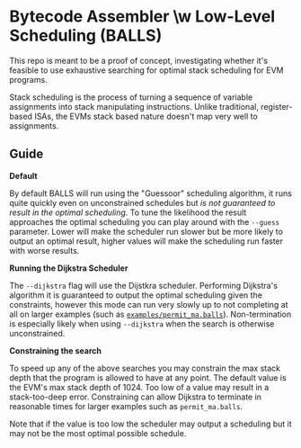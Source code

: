 # Bytecode Assembler \w Low-Level Scheduling (BALLS)

This repo is meant to be a proof of concept, investigating whether it's feasible to use exhaustive
searching for optimal stack scheduling for EVM programs.

Stack scheduling is the process of turning a sequence of variable assignments into stack
manipulating instructions. Unlike traditional, register-based ISAs, the EVMs stack based nature
doesn't map very well to assignments.

## Guide

**Default**

By default BALLS will run using the "Guessoor" scheduling algorithm, it runs quite quickly even on
unconstrained schedules but _is not guaranteed to result in the optimal scheduling_. To tune the
likelihood the result approaches the optimal scheduling you can play around with the `--guess`
parameter. Lower will make the scheduler run slower but be more likely to output an optimal result,
higher values will make the scheduling run faster with worse results.

**Running the Dijkstra Scheduler**

The `--dijkstra` flag will use the Dijstkra scheduler. Performing Dijkstra's algorithm it is
guaranteed to output the optimal scheduling given the constraints, however this mode can run very
slowly up to not completing at all on larger examples (such as
[`examples/permit_ma.balls`](./examples/permit_ma.balls)). Non-termination is especially likely when
using `--dijkstra` when the search is otherwise unconstrained.

**Constraining the search**

To speed up any of the above searches you may constrain the max stack depth that the program is
allowed to have at any point. The default value is the EVM's max stack depth of 1024. Too low of
a value may result in a stack-too-deep error. Constraining can allow Dijkstra to terminate in
reasonable times for larger examples such as `permit_ma.balls`.

Note that if the value is too low the scheduler may output a scheduling but it may not be the most
optimal possible schedule.

